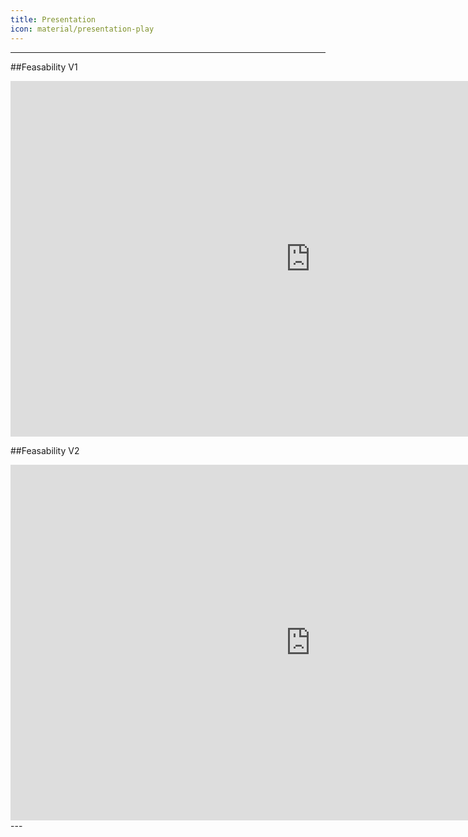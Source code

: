 ```yaml
---
title: Presentation
icon: material/presentation-play
---
```

---

##Feasability V1

<html markdown>
<iframe src="https://docs.google.com/presentation/d/e/2PACX-1vTND6lOAWzXteetUZDJzyxeEFMAvpb9-NW3UCBnQT5eD7vPR5DWOtI5tpNZfPo_4DnYZ26XEGnFf_iY/embed?start=false&loop=false&delayms=3000" frameborder="0" width="960" height="569" allowfullscreen="true" mozallowfullscreen="true" webkitallowfullscreen="true"></iframe>
</html>

##Feasability V2

<html markdown>
<iframe src="https://docs.google.com/presentation/d/e/2PACX-1vQQIXlBjMno9nqxHaXoNIClSaviZctsIuhnMd7T9dUmuPfIWKfeytngeu1QWAx2h5vgh9LiflhG1fyi/pub?start=true&loop=true&delayms=3000" frameborder="0" width="960" height="569" allowfullscreen="true" mozallowfullscreen="true" webkitallowfullscreen="true"></iframe>
</html>
---
